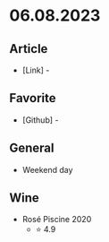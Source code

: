 # 06.08.2023

## Article 

- \[Link\] - []()

## Favorite

- \[Github\] - []()

## General

- Weekend day

## Wine

- Rosé Piscine 2020
  - :star: 4.9
